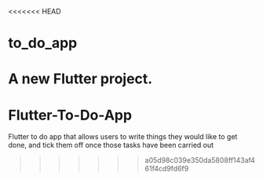 <<<<<<< HEAD
# to_do_app

A new Flutter project.
=======
# Flutter-To-Do-App
Flutter to do app that allows users to write things they would like to get done, and tick them off once those tasks have been carried out
>>>>>>> a05d98c039e350da5808ff143af461f4cd9fd6f9
